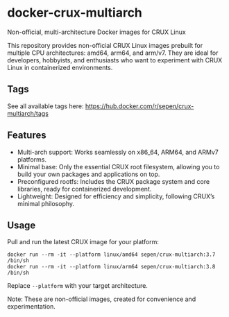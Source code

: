 # docker-crux-multiarch

Non-official, multi-architecture Docker images for CRUX Linux

This repository provides non-official CRUX Linux images prebuilt for multiple CPU architectures: amd64, arm64, and arm/v7. They are ideal for developers, hobbyists, and enthusiasts who want to experiment with CRUX Linux in containerized environments.

## Tags

See all available tags here: https://hub.docker.com/r/sepen/crux-multiarch/tags

## Features

* Multi-arch support: Works seamlessly on x86_64, ARM64, and ARMv7 platforms.
* Minimal base: Only the essential CRUX root filesystem, allowing you to build your own packages and applications on top.
* Preconfigured rootfs: Includes the CRUX package system and core libraries, ready for containerized development.
* Lightweight: Designed for efficiency and simplicity, following CRUX’s minimal philosophy.

## Usage

Pull and run the latest CRUX image for your platform:
```
docker run --rm -it --platform linux/amd64 sepen/crux-multiarch:3.7 /bin/sh
docker run --rm -it --platform linux/arm64 sepen/crux-multiarch:3.8 /bin/sh
```

Replace `--platform` with your target architecture.

Note: These are non-official images, created for convenience and experimentation.
